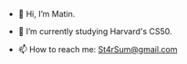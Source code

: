 - 👋 Hi, I’m Matin.
  
- 🌱 I’m currently studying Harvard's CS50.

- 📫 How to reach me: St4rSum@gmail.com

